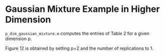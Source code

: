 # Gaussian Mixture Example in Higher Dimension

`p_dim_gaussian_mixture.m` computes the entries of Table 2 for a given dimension p.

Figure 12 is obtained by setting p=2 and the number of replications to 1.
